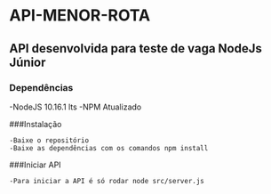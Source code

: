 # API-MENOR-ROTA

## API desenvolvida para teste de vaga NodeJs Júnior

### Dependências

-NodeJS 10.16.1 lts
-NPM Atualizado

###Instalação

    -Baixe o repositório
    -Baixe as dependências com os comandos npm install
    

###Iniciar API

    -Para iniciar a API é só rodar node src/server.js

